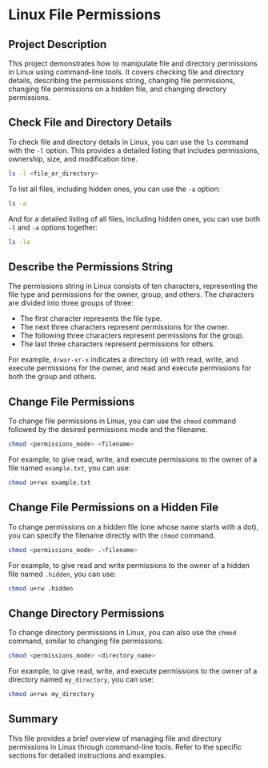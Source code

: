 # Linux File Permissions

## Project Description

This project demonstrates how to manipulate file and directory permissions in Linux using command-line tools. It covers checking file and directory details, describing the permissions string, changing file permissions, changing file permissions on a hidden file, and changing directory permissions.

## Check File and Directory Details

To check file and directory details in Linux, you can use the `ls` command with the `-l` option. This provides a detailed listing that includes permissions, ownership, size, and modification time.

```bash
ls -l <file_or_directory>
```

To list all files, including hidden ones, you can use the `-a` option:

```bash
ls -a
```

And for a detailed listing of all files, including hidden ones, you can use both `-l` and `-a` options together:

```bash
ls -la
```

## Describe the Permissions String

The permissions string in Linux consists of ten characters, representing the file type and permissions for the owner, group, and others. The characters are divided into three groups of three:
- The first character represents the file type.
- The next three characters represent permissions for the owner.
- The following three characters represent permissions for the group.
- The last three characters represent permissions for others.

For example, `drwxr-xr-x` indicates a directory (`d`) with read, write, and execute permissions for the owner, and read and execute permissions for both the group and others.

## Change File Permissions

To change file permissions in Linux, you can use the `chmod` command followed by the desired permissions mode and the filename.

```bash
chmod <permissions_mode> <filename>
```

For example, to give read, write, and execute permissions to the owner of a file named `example.txt`, you can use:

```bash
chmod u+rwx example.txt
```

## Change File Permissions on a Hidden File

To change permissions on a hidden file (one whose name starts with a dot), you can specify the filename directly with the `chmod` command.

```bash
chmod <permissions_mode> .<filename>
```

For example, to give read and write permissions to the owner of a hidden file named `.hidden`, you can use:

```bash
chmod u+rw .hidden
```

## Change Directory Permissions

To change directory permissions in Linux, you can also use the `chmod` command, similar to changing file permissions.

```bash
chmod <permissions_mode> <directory_name>
```

For example, to give read, write, and execute permissions to the owner of a directory named `my_directory`, you can use:

```bash
chmod u+rwx my_directory
```

## Summary

This file provides a brief overview of managing file and directory permissions in Linux through command-line tools. Refer to the specific sections for detailed instructions and examples.

